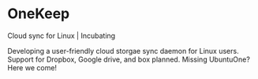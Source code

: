 # OneKeep
Cloud sync for Linux | Incubating

Developing a user-friendly cloud storgae sync daemon for Linux users.
Support for Dropbox, Google drive, and box planned.
Missing UbuntuOne? Here we come!
